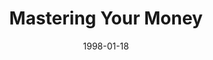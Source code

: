 ---
layout: message
category: message
series: "Dollars, Sense and Sensibility"
title: "Mastering Your Money"
date: 1998-01-18
message_id: 458
---